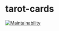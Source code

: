 # tarot-cards

[![Maintainability](https://api.codeclimate.com/v1/badges/587eb8ffd00b6ac84e3c/maintainability)](https://codeclimate.com/github/cse110-sp23-group25/tarot-cards/maintainability)
